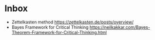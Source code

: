 # Inbox

- Zettelkasten method https://zettelkasten.de/posts/overview/
- Bayes Framework for Critical Thinking https://neilkakkar.com/Bayes-Theorem-Framework-for-Critical-Thinking.html
  
[//begin]: # "Autogenerated link references for markdown compatibility"
[todo]: todo "Todo"
[//end]: # "Autogenerated link references"
